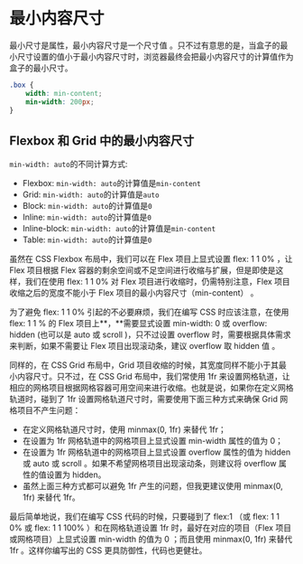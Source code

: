 # 最小内容尺寸
最小尺寸是属性，最小内容尺寸是一个尺寸值 。只不过有意思的是，当盒子的最小尺寸设置的值小于最小内容尺寸时，浏览器最终会把最小内容尺寸的计算值作为盒子的最小尺寸。
```css
.box {
    width: min-content;
    min-width: 200px; 
}
```

## Flexbox 和 Grid 中的最小内容尺寸
`min-width: auto`的不同计算方式:
- Flexbox: `min-width: auto`的计算值是`min-content`
- Grid: `min-width: auto`的计算值是`auto`
- Block: `min-width: auto`的计算值是`0`
- Inline: `min-width: auto`的计算值是`0`
- Inline-block: `min-width: auto`的计算值是`min-content`
- Table: `min-width: auto`的计算值是`0`

虽然在 CSS Flexbox 布局中，我们可以在 Flex 项目上显式设置 flex: 1 1 0% ，让 Flex 项目根据 Flex 容器的剩余空间或不足空间进行收缩与扩展，但是即使是这样，我们在使用 flex: 1 1 0% 对 Flex 项目进行收缩时，仍需特别注意，Flex 项目收缩之后的宽度不能小于 Flex 项目的最小内容尺寸（min-content） 。

为了避免 flex: 1 1 0% 引起的不必要麻烦，我们在编写 CSS 时应该注意，在使用 flex: 1 1 % 的 Flex 项目上**，**需要显式设置 min-width: 0 或 overflow: hidden (也可以是 auto 或 scroll )，只不过设置 overflow 时，需要根据具体需求来判断，如果不需要让 Flex 项目出现滚动条，建议 overflow 取 hidden 值 。

同样的，在 CSS Grid 布局中，Grid 项目收缩的时候，其宽度同样不能小于其最小内容尺寸。只不过，在 CSS Grid 布局中，我们常使用 1fr 来设置网格轨道，让相应的网格项目根据网格容器可用空间来进行收缩。也就是说，如果你在定义网格轨道时，碰到了 1fr 设置网格轨道尺寸时，需要使用下面三种方式来确保 Grid 网格项目不产生问题：

* 在定义网格轨道尺寸时，使用 minmax(0, 1fr) 来替代 1fr；
* 在设置为 1fr 网格轨道中的网格项目上显式设置 min-width 属性的值为 0；
* 在设置为 1fr 网格轨道中的网格项目上显式设置 overflow 属性的值为 hidden 或 auto 或 scroll 。如果不希望网格项目出现滚动条，则建议将 overflow 属性的值设置为 hidden。
* 虽然上面三种方式都可以避免 1fr 产生的问题，但我更建议使用 minmax(0, 1fr) 来替代 1fr。

最后简单地说，我们在编写 CSS 代码的时候，只要碰到了 flex:1 （或 flex: 1 1 0% 或 flex: 1 1 100% ）和在网格轨道设置 1fr 时，最好在对应的项目（Flex 项目或网格项目）上显式设置 min-width 的值为 0 ；而且使用 minmax(0, 1fr) 来替代 1fr 。这样你编写出的 CSS 更具防御性，代码也更健壮。
